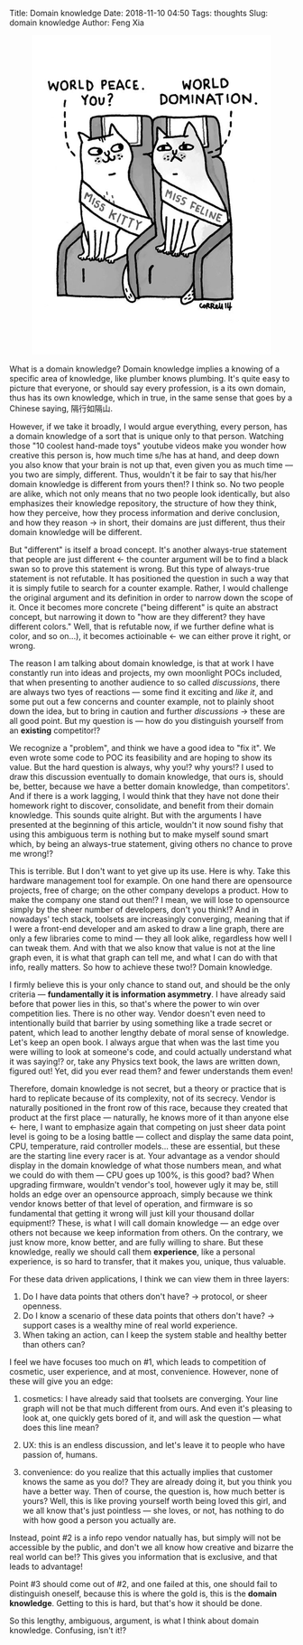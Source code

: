 Title: Domain knowledge
Date: 2018-11-10 04:50
Tags: thoughts
Slug: domain knowledge
Author: Feng Xia

<figure class="col l6 m6 s12">
  <img src="images/world%20domination.jpg"/>
</figure>


What is a domain knowledge? Domain knowledge implies a knowing of a
specific area of knowledge, like plumber knows plumbing. It's quite
easy to picture that everyone, or should say every profession, is a
its own domain, thus has its own knowledge, which in true, in the same
sense that goes by a Chinese saying, 隔行如隔山. 

However, if we take it broadly, I would argue everything, every
person, has a domain knowledge of a sort that is unique only to that
person. Watching those "10 coolest hand-made toys" youtube videos make
you wonder how creative this person is, how much time s/he has at
hand, and deep down you also know that your brain is not up that, even
given you as much time &mdash; you two are simply, different. Thus,
wouldn't it be fair to say that his/her domain knowledge is different
from yours then!? I think so. No two people are alike, which not only
means that no two people look identically, but also emphasizes their
knowledge repository, the structure of how they think, how they
perceive, how they process information and derive conclusion, and how
they reason &rarr; in short, their domains are just different, thus
their domain knowledge will be different.

But "different" is itself a broad concept. It's another always-true
statement that people are just different &larr; the counter argument
will be to find a black swan so to prove this statement is wrong. But
this type of always-true statement is not refutable. It has positioned
the question in such a way that it is simply futile to search for a
counter example. Rather, I would challenge the original argument and
its definition  in order to narrow down the scope of it. Once it
becomes more concrete ("being different" is quite an abstract concept,
but narrowing it down to "how are they different? they have different
colors." Well, that is refutable now, if we further define what is
color, and so on...), it becomes actioinable &larr; we can either
prove it right, or wrong.

The reason I am talking about domain knowledge, is that at work I have
constantly run into ideas and projects, my own moonlight POCs
included, that when presenting to another audience to so called
_discussions_, there are always two tyes of reactions &mdash; some
find it exciting and _like it_, and some put out a few concerns and
counter example, not to plainly shoot down the idea, but to bring in
caution and further _discussions_ &rarr; these are all good point. But
my question is &mdash; how do you distinguish yourself from an
**existing** competitor!?

We recognize a "problem", and think we have a good idea to "fix
it". We even wrote some code to POC its feasibility and are hoping to
show its value. But the hard question is always, why you!? why yours!?
I used to draw this discussion eventually to domain knowledge, that
ours is, should be, better, because we have a better domain knowledge,
than competitors'. And if there is a work lagging, I would think that
they have not done their homework right to discover, consolidate, and
benefit from their domain knowledge. This sounds quite alright. But
with the arguments I have presented at the beginning of this article,
wouldn't it now sound fishy that using this ambiguous term is nothing
but to make myself sound smart which, by being an always-true
statement, giving others no chance to prove me wrong!? 

This is terrible. But I don't want to yet give up its use. Here is
why. Take this hardware management tool for example. On one hand there
are opensource projects, free of charge; on the other company develops
a product. How to make the company one stand out then!? I mean, we
will lose to opensource simply by the sheer number of
developers, don't you think!? And in nowadays' tech stack, toolsets
are increasingly converging, meaning that if I were a front-end
developer and am asked to draw a line graph, there are only a few
libraries come to mind &mdash; they all look alike, regardless how
well I can tweak them. And with that we also know that value is not at
the line graph even, it is what that graph can tell me, and what I can
do with that info, really matters. So how to achieve these two!?
Domain knowledge.

I firmly believe this is your only chance to stand out, and should be
the only criteria &mdash; **fundamentally it is information
asymmetry**. I have already said before that power lies in this, so
that's where the power to win over competition lies. There is no other
way. Vendor doesn't even need to intentionally build that barrier by
using something like a trade secret or patent, which lead to another
lengthy debate of moral sense of knowledge. Let's keep an open book. I
always argue that when was the last time you were willing to look at
someone's code, and could actually understand what it was saying!? or,
take any Physics text book, the laws are written down, figured out!
Yet, did you ever read them? and fewer understands them even! 

Therefore, domain knowledge is not secret, but a theory or practice
that is hard to replicate because of its complexity, not of its
secrecy. Vendor is naturally positioned in the front row of this race,
because they created that product at the first place &mdash;
naturally, he knows more of it than anyone else &larr; here, I want to
emphasize again that competing on just sheer data point level is going
to be a losing battle &mdash; collect and display the same data point,
CPU, temperature, raid controller models... these are essential, but
these are the starting line every racer is at. Your advantage as a
vendor should display in the domain knowledge of what those numbers
mean, and what we could do with them &mdash; CPU goes up 100%, is this
good? bad? When upgrading firmware, wouldn't vendor's tool, however
ugly it may be, still holds an edge over an opensource approach,
simply because we think vendor knows better of that level of
operation, and firmware is so fundamental that getting it wrong will
just kill your thousand dollar equipment!? These, is what I will call
domain knowledge &mdash; an edge over others not because we keep
information from others. On the contrary, we just know more, know
better, and are fully willing to share. But these knowledge, really we
should call them **experience**, like a personal experience, is so
hard to transfer, that it makes you, unique, thus valuable.

For these data driven applications, I think we can view them in three
layers:

1. Do I have data points that others don't have? &rarr; protocol, or
   sheer openness.
2. Do I know a scenario of these data points that others don't have?
   &rarr; support cases is a wealthy mine of real world experience. 
3. When taking an action, can I keep the system stable and healthy
   better than others can?
   
I feel we have focuses too much on #1, which leads to competition of
cosmetic, user experience, and at most, convenience. However, none of
these will give you an edge:

1. cosmetics: I have already said that toolsets are converging. Your
   line graph will not be that much different from ours. And even it's
   pleasing to look at, one quickly gets bored of it, and will ask the
   question &mdash; what does this line mean?
   
2. UX: this is an endless discussion, and let's leave it to people who
   have passion of, humans.
   
3. convenience: do you realize that this actually implies that
   customer knows the same as you do!?  They are already doing it, but
   you think you have a better way. Then of course, the question is,
   how much better is yours? Well, this is like proving yourself worth
   being loved this girl, and we all know that's just pointless
   &mdash; she loves, or not, has nothing to do with how good a person
   you actually are.
   
Instead, point #2 is a info repo vendor natually has, but simply will
not be accessible by the public, and don't we all know how creative
and bizarre the real world can be!? This gives you information that is
exclusive, and that leads to advantage!

Point #3 should come out of #2, and one failed at this, one should
fail to distinguish oneself, because this is where the gold is, this
is the **domain knowledge**. Getting to this is hard, but that's how
it should be done.

So this lengthy, ambiguous, argument, is what I think about domain
knowledge.  Confusing, isn't it!?
